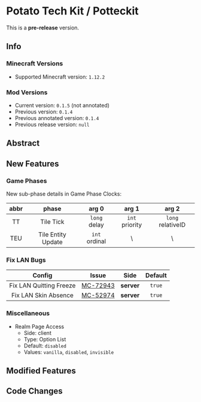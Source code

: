 # Potato Tech Kit / Potteckit

This is a **pre-release** version.

## Info

### Minecraft Versions

- Supported Minecraft version: `1.12.2`

### Mod Versions

- Current version: `0.1.5` (not annotated)
- Previous version: `0.1.4`
- Previous annotated version: `0.1.4`
- Previous release version: `null`

## Abstract

## New Features

### Game Phases

New sub-phase details in Game Phase Clocks:

| abbr |       phase        |     arg 0     |     arg 1      |       arg 2       |
|:----:|:------------------:|:-------------:|:--------------:|:-----------------:|
|  TT  |     Tile Tick      | `long` delay  | `int` priority | `long` relativeID |
| TEU  | Tile Entity Update | `int` ordinal |       \        |         \         |

### Fix LAN Bugs

|         Config          |                        Issue                        |    Side    | Default |
|:-----------------------:|:---------------------------------------------------:|:----------:|:-------:|
| Fix LAN Quitting Freeze | [MC-72943](https://bugs.mojang.com/browse/MC-72943) | **server** | `true`  |
|  Fix LAN Skin Absence   | [MC-52974](https://bugs.mojang.com/browse/MC-52974) | **server** | `true`  |

### Miscellaneous

- Realm Page Access
  - Side: client
  - Type: Option List
  - Default: `disabled`
  - Values: `vanilla`, `disabled`, `invisible`

## Modified Features

## Code Changes
